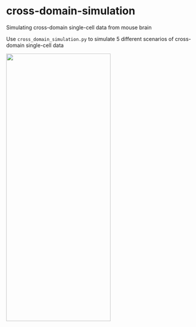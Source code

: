 # cross-domain-simulation
Simulating cross-domain single-cell data from mouse brain

Use `cross_domain_simulation.py` to simulate 5 different scenarios of cross-domain single-cell data

<img src="https://github.com/rpmccordlab/cross-domain-simulation/blob/main/Figure_1.jpg" width="280" height="720">
